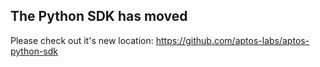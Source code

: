 ## The Python SDK has moved

Please check out it's new location: https://github.com/aptos-labs/aptos-python-sdk